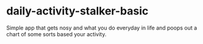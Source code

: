 # daily-activity-stalker-basic
Simple app that gets nosy and what you do everyday in life and poops out a chart of some sorts based your activity.
